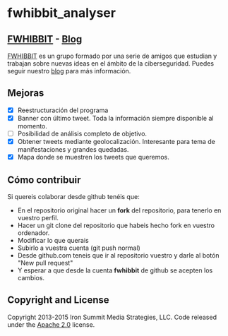# fwhibbit_analyser

## [FWHIBBIT](http://fwhibbit.github.io/) - [Blog](http://fwhibbit.blogspot.com.es/)

[FWHIBBIT](http://fwhibbit.github.io/) es un grupo formado por una serie de amigos que estudian y trabajan sobre nuevas ideas en el ámbito de la ciberseguridad. Puedes seguir nuestro [blog](http://fwhibbit.blogspot.com.es/) para más información.

## Mejoras
- [x] Reestructuración del programa
- [x] Banner con último tweet. Toda la información siempre disponible al momento.
- [ ] Posibilidad de análisis completo de objetivo.
- [x] Obtener tweets mediante geolocalización. Interesante para tema de manifestaciones y grandes quedadas.
- [x] Mapa donde se muestren los tweets que queremos.

## Cómo contribuir

Si quereis colaborar desde github tenéis que:

  - En el repositorio original hacer un **fork** del repositorio, para tenerlo en vuestro perfil.
  - Hacer un git clone del repositorio que habeis hecho fork en vuestro ordenador.
  - Modificar lo que querais
  - Subirlo a vuestra cuenta (git push normal)
  - Desde github.com teneis que ir al repositorio vuestro y darle al botón "New pull request"
  - Y esperar a que desde la cuenta **fwhibbit** de github se acepten los cambios.

## Copyright and License

Copyright 2013-2015 Iron Summit Media Strategies, LLC. Code released under the [Apache 2.0](https://github.com/IronSummitMedia/startbootstrap-creative/blob/gh-pages/LICENSE) license.
